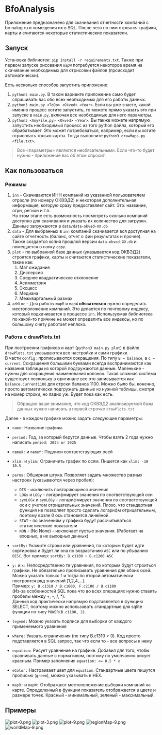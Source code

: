 # BfoAnalysis

Приложение предназначено для скачивания отчетности компаний с bo.nalog.ru и помещения их в SQL. После чего по ним строятся графики, карты и считаются некоторые статистические показатели.

## Запуск

Установка библиотек: `pip install -r requirements.txt`. Также при первом запуске рисования `mapW` потребуется некоторое время на скачивание необходимых для отрисовки файлов (происходит автоматически).

Есть несколько способов запустить приложение:

1. `python3 main.py`. В таком варианте приложение само будет спрашивать вас обо всех необходимых для его работы данных.
2. `python3 main.py <ToDo> <Okved> <Year>`. Если вы уже знаете, какой именно процесс хотите запустить, то можете прямо указать это при запуске в `main.py`, включая все необходимые для него параметры.
3. `python3 <AnyFile.py> <Okved> <Year>`. Вы также можете напрямую запустить необходимый процесс из того python файла, который его обрабатывает. Это может потребоваться, например, если вы хотите отрисовать только карты. Тогда выполните `python3 drawMaps.py <file.txt>`.

>Все <параметры> являются необязательными. Если что-то будет нужно - приложение вас об этом спросит.

## Как пользоваться

### Режимы

1. `inn` - Скачиваются ИНН компаний из указанной пользователем отрасли (по номеру ОКВЭД2) и некоторая дополнительная информация, которую сразу предоставляет сайт. Это: название, огрн, регион и т.п. \
На этом этапе есть возможность посмотреть сколько компаний доступно для скачивания и указать их количество для загрузки. \
Данные загружаются в `data/data-okved-XX.db`
2. `data` - Для выбранных в `inn` компаний скачивается вся доступная на сайте отчетность (баланс, отчет о фин результатах и прочее). \
Также создается копия прошлой версии `data-okved-XX.db` и помещается в папку `copy`.
3. `plot` - по выбранной базе данных (указывается код ОКВЭД2) строятся графики, карты и считаются статистические показатели, такие как:
   1. Мат ожидание
   2. Дисперсия
   3. Среднее квадратическое отклонение
   4. Асимметрия
   5. Эксцесс
   6. Медиана
   7. Межквартальный размах
4. `addLoc` - Для работы `mapR` и `mapW` **обязательно** нужно определить местоположение компаний. Это делается по почтовому индексу, который подкачивается в процессе `inn`. Используемая библиотека по какой-то причине не может определить все индексы, но по большому счету работает неплохо.

### Работа с drawPlots.txt

При построении графиков и карт (`python3 main.py plot`) в файле `drawPlots.txt` указываются все настройки и сами графики. \
В части `config:` прописываются сокращения. По типу `B = balance`, а `c = current`.
Сокращения большими буквами всегда воспринимаются как названия таблицы из которой подгружаются данные. Маленькие - нужны для сокращения наименования колонок. Такая сложная система существует поскольку в оригинале все это записывается как `balance.current1100` для строки баланса 1100. Можно было бы, конечно, просто автоматически подгружать данные из нужной таблицы, смотря на номер строки, но ладно уж. Будет пока как есть.

>Обращаю ваше внимание, что код ОКВЭД2 анализируемой базы данных нужно написать в первой строчке `drawPlots.txt`

Далее - в каждом графике можно задать следующие параметры:

- `name:` Название графика
- `period:` Год, за который берутся данные. Чтобы взять 2 года нужно написать `period: 2024 or 2025`
- `nameX:` и `nameY:` Подписи соответствующих осей
- `xlim:` и `ylim:` Ограничить график по осям. Пишется как `xlim: -10 10.5`
- `parms:` Обширная штука. Позволяет задать множество разных настроек (указываются через пробел):

  - `DIS` - исключить повторяющиеся значения
  - `LOGx` и `LOGy` - логарифмирует значения по соответствующей оси
  - `symLOGx` и `symLOGy` - логарифмирует значения по соответствующей оси с учетом отрицательных значений. Плохо, что стандартная функция не позволяет просто сделать логарифм отрицательным, поэтому возле 0 ось становится линейной.
  - `STAT` - по значениям y графика будут рассчитываться статистические показатели
  - `NON` - (No None) - исключает пустые значения. (Работает на входных, а не выходных данных)
- `sortBy:` Укажите строки или уравнения, по которым будет идти сортировка и будет ли она по возрастанию `ASC` или по убыванию `DESC`. Вот пример: `sortBy: B.c1100 + B.c1200 ASC`
- `y:` и `x:` Непосредственно те уравнения, по которым будут строиться графики. Не обязательно прописывать уравнения для обоих осей. Можно указать только 1 и тогда по второй автоматически построится ряд значений \[1,2,4,...\]. \
Пример: `y: B.c1310 / B.c1600, F.c2100 / B.c1100` \
(Из-за особенностей SQL пока что во всех операциях нужно ставить пробелы между +, -, /, *).\
Данный код практически напрямую подставляется в функцию SELECT, поэтому можно использовать стандартные для sqlite функции по типу `POWER(B.c1100, 2)`.
- `legend:` Можно указать подписи для выборки от каждого применяемого уравнения
- `where:` Указать ограничения (по типу B.c1310 > 0). Код просто подставляется в SQL запрос, так что если то - все вопросы к нему
- `equation:` Рисует уравнение на графике. Добавил для того, чтобы сравнивать данные с нормативом, поэтому по умолчанию рисует красным. Пример заполнения `equation: <= 0.5 * x`
- `eColor:` Настраивает цвет для `equation`. Стандартные цвета пишутся прописью (`green`), можно указывать в HEX.
- `mapR:` и `mapW:` Отображают местоположение выборки компаний на карте. Определенный в функции показатель отображается в цвете и размере точек. Красный - минимальный, зеленый - максимальный.

## Примеры

![plot-0.png](examples/plot-0.png)
![plot-3.png](examples/plot-3.png)
![plot-9.png](examples/plot-9.png)
![regionMap-9.png](examples/regionMap-9.png)
![worldMap-9.png](examples/worldMap-9.png)
